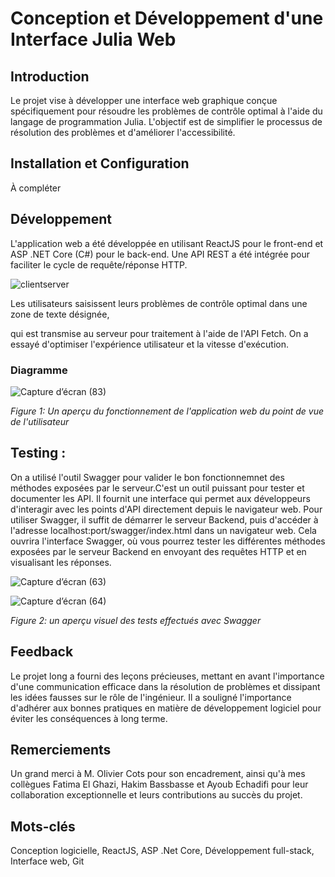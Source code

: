 # Conception et Développement d'une Interface Julia Web

## Introduction

Le projet vise à développer une interface web graphique conçue spécifiquement pour résoudre les problèmes de contrôle optimal à l'aide du langage de programmation Julia. L'objectif est de simplifier le processus de résolution des problèmes et d'améliorer l'accessibilité.

## Installation et Configuration

À compléter


## Développement

L'application web a été développée en utilisant ReactJS pour le front-end et ASP .NET Core (C#) pour le back-end. Une API REST a été intégrée pour faciliter le cycle de requête/réponse HTTP. 


![clientserver](https://github.com/Nabil-droid/JI/assets/84986786/45930fb7-bafb-4806-9e79-1c99c1b41773)


Les utilisateurs saisissent leurs problèmes de contrôle optimal dans une zone de texte désignée, 

qui est transmise au serveur pour traitement à l'aide de l'API Fetch. On a essayé d'optimiser l'expérience utilisateur et la vitesse d'exécution.
<!-- empty line here -->
### Diagramme
![Capture d’écran (83)](https://github.com/Nabil-droid/JI/assets/84986786/cfa34c70-7287-4baf-a772-c4cb5a8c327a)

*Figure 1: Un aperçu du fonctionnement de l'application web du point de vue de l'utilisateur*



## Testing : 

On a utilisé l'outil Swagger pour valider le bon fonctionnemnet des méthodes exposées par le serveur.C'est un outil puissant pour tester et documenter les API. Il fournit une interface qui permet aux développeurs d'interagir avec les points d'API directement depuis le navigateur web.
Pour utiliser Swagger, il suffit de démarrer le serveur Backend, puis d'accéder à l'adresse localhost:port/swagger/index.html dans un navigateur web. Cela ouvrira l'interface Swagger, où vous pourrez tester les différentes méthodes exposées par le serveur Backend en envoyant des requêtes HTTP et en visualisant les réponses.

![Capture d’écran (63)](https://github.com/Nabil-droid/JI/assets/84986786/6c69eb57-af71-40e3-afa1-694f36585fbe)
<!-- empty line here -->
![Capture d’écran (64)](https://github.com/Nabil-droid/JI/assets/84986786/534b1bb2-e710-47a5-9ebf-66ab96e6ffaf)

*Figure 2: un aperçu visuel des tests effectués avec Swagger*



## Feedback

Le projet long a fourni des leçons précieuses, mettant en avant l'importance d'une communication efficace dans la résolution de problèmes et dissipant les idées fausses sur le rôle de l'ingénieur. Il a souligné l'importance d'adhérer aux bonnes pratiques en matière de développement logiciel pour éviter les conséquences à long terme.


## Remerciements

Un grand merci à M. Olivier Cots pour son encadrement, ainsi qu'à mes collègues Fatima El Ghazi, Hakim Bassbasse et Ayoub Echadifi pour leur collaboration exceptionnelle et leurs contributions au succès du projet.

## Mots-clés

Conception logicielle, ReactJS, ASP .Net Core, Développement full-stack, Interface web, Git
